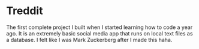 # Treddit
The first complete project I built when I started learning how to code a year ago. It is an extremely basic social media app that runs on local text files as a database. I felt like I was Mark Zuckerberg after I made this haha.
